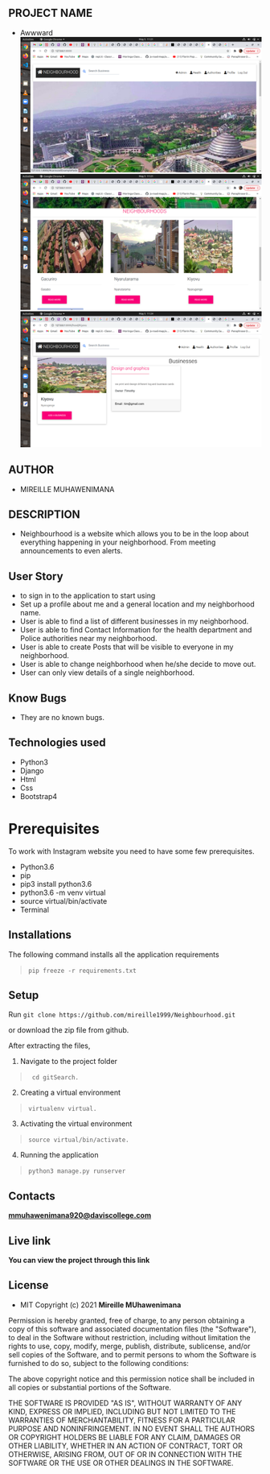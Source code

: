 ## PROJECT  NAME 
 - Awwward
![app](https://raw.githubusercontent.com/mireille1999/Neighbourhood/main/hood/static/img/homepage.png)
![app](https://raw.githubusercontent.com/mireille1999/Neighbourhood/main/hood/static/img/hoods.png)
![app](https://raw.githubusercontent.com/mireille1999/Neighbourhood/main/hood/static/img/business.png)

## AUTHOR 
 - MIREILLE MUHAWENIMANA

 ## DESCRIPTION 
 - Neighbourhood is a website which allows you to be in the loop about everything happening in your neighborhood. From meeting announcements to even alerts.



## User Story

- to sign in to the application to start using
- Set up a profile about me and a general location and my neighborhood name.
- User is able to find a list of different businesses in my neighborhood.
- User is able to find  Contact Information for the health department and Police authorities near my neighborhood.
- User is able to create Posts that will be visible to everyone in my neighborhood.
- User is able to change neighborhood when he/she decide to move out.
- User can only view details of a single neighborhood.

## Know Bugs

- They are no known bugs.

## Technologies used
* Python3
* Django
* Html
* Css
* Bootstrap4


# Prerequisites

To work with Instagram website you need to have some few prerequisites.

- Python3.6
- pip
- pip3 install python3.6
- python3.6 -m venv virtual
- source virtual/bin/activate
- Terminal

## Installations

The following command installs all the application requirements
>``pip freeze -r requirements.txt``

## Setup
Run 
``git clone https://github.com/mireille1999/Neighbourhood.git``

or download the zip file from github.

After extracting the files, 

1. Navigate to the project folder
>`` cd gitSearch.`` 

2. Creating a virtual environment
>``virtualenv virtual.``

3. Activating the virtual environment
>``source virtual/bin/activate.``

4. Running the application
>``python3 manage.py runserver``



## Contacts 
**mmuhawenimana920@daviscollege.com**


## Live link 
**You can view the project through this link**



## License 
* MIT 
Copyright (c) 2021 **Mireille MUhawenimana**

Permission is hereby granted, free of charge, to any person obtaining a copy of this software and associated documentation files (the "Software"), to deal in the Software without restriction, including without limitation the rights to use, copy, modify, merge, publish, distribute, sublicense, and/or sell copies of the Software, and to permit persons to whom the Software is furnished to do so, subject to the following conditions:

The above copyright notice and this permission notice shall be included in all copies or substantial portions of the Software.

THE SOFTWARE IS PROVIDED "AS IS", WITHOUT WARRANTY OF ANY KIND, EXPRESS OR IMPLIED, INCLUDING BUT NOT LIMITED TO THE WARRANTIES OF MERCHANTABILITY, FITNESS FOR A PARTICULAR PURPOSE AND NONINFRINGEMENT. IN NO EVENT SHALL THE AUTHORS OR COPYRIGHT HOLDERS BE LIABLE FOR ANY CLAIM, DAMAGES OR OTHER LIABILITY, WHETHER IN AN ACTION OF CONTRACT, TORT OR OTHERWISE, ARISING FROM, OUT OF OR IN CONNECTION WITH THE SOFTWARE OR THE USE OR OTHER DEALINGS IN THE SOFTWARE.
